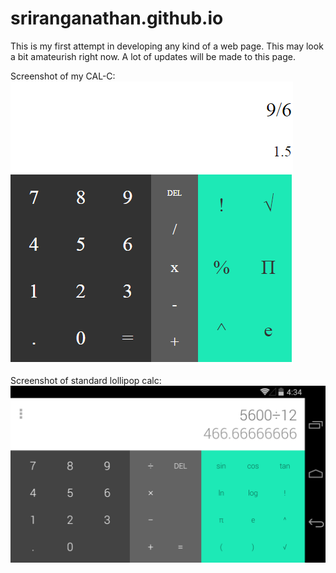 # sriranganathan.github.io
This is my first attempt in developing any kind of a web page. This may look a bit amateurish right now. A lot of updates will be made to this page.



Screenshot of my CAL-C:
![Screenshot of my CAL-C:](https://github.com/sriranganathan/sriranganathan.github.io/blob/master/images/mycalc.png)

Screenshot of standard lollipop calc:
![Screenshot of standard lollipop calc:](https://github.com/sriranganathan/sriranganathan.github.io/blob/master/images/mobile-screenshot.png)

